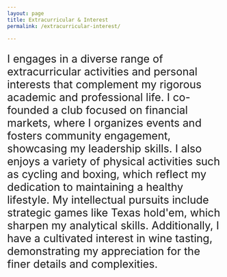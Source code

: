```yaml
---
layout: page
title: Extracurricular & Interest
permalink: /extracurricular-interest/

---
```


<p style="font-size: 25px;">I engages in a diverse range of extracurricular activities and personal interests that complement my rigorous academic and professional life. I co-founded a club focused on financial markets, where I organizes events and fosters community engagement, showcasing my leadership skills. I also enjoys a variety of physical activities such as cycling and boxing, which reflect my dedication to maintaining a healthy lifestyle. My intellectual pursuits include strategic games like Texas hold'em, which sharpen my analytical skills. Additionally, I have a cultivated interest in wine tasting, demonstrating my appreciation for the finer details and complexities.</p>